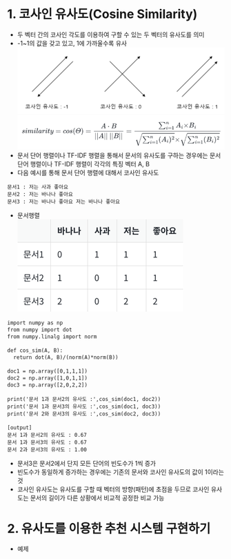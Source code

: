 # 1. 코사인 유사도(Cosine Similarity)
- 두 벡터 간의 코사인 각도를 이용하여 구할 수 있는 두 벡터의 유사도를 의미
- -1~1의 값을 갖고 있고, 1에 가까울수록 유사
![img.png](img.png)
![img_2.png](img_2.png)
- 문서 단어 행렬이나 TF-IDF 행렬을 통해서 문서의 유사도를 구하는 경우에는 문서 단어 행렬이나 TF-IDF 행렬이 각각의 특징 벡터 A, B
- 다음 예시를 통해 문서 단어 행렬에 대해서 코사인 유사도
```
문서1 : 저는 사과 좋아요
문서2 : 저는 바나나 좋아요
문서3 : 저는 바나나 좋아요 저는 바나나 좋아요
```
- 문서행렬   
![img_3.png](img_3.png)
```
import numpy as np
from numpy import dot
from numpy.linalg import norm

def cos_sim(A, B):
  return dot(A, B)/(norm(A)*norm(B))

doc1 = np.array([0,1,1,1])
doc2 = np.array([1,0,1,1])
doc3 = np.array([2,0,2,2])

print('문서 1과 문서2의 유사도 :',cos_sim(doc1, doc2))
print('문서 1과 문서3의 유사도 :',cos_sim(doc1, doc3))
print('문서 2와 문서3의 유사도 :',cos_sim(doc2, doc3))

[output]
문서 1과 문서2의 유사도 : 0.67
문서 1과 문서3의 유사도 : 0.67
문서 2과 문서3의 유사도 : 1.00
```
- 문서3은 문서2에서 단지 모든 단어의 빈도수가 1씩 증가
- 빈도수가 동일하게 증가하는 경우에는 기존의 문서와 코사인 유사도의 값이 1이라는 것
- 코사인 유사도는 유사도를 구할 때 벡터의 방향(패턴)에 초점을 두므로 코사인 유사도는 문서의 길이가 다른 상황에서 비교적 공정한 비교 가능
# 2. 유사도를 이용한 추천 시스템 구현하기
- 예제
